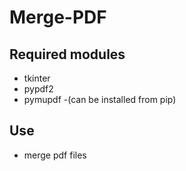# Merge-PDF

## Required modules
- tkinter
- pypdf2
- pymupdf
-(can be installed from pip)

## Use
- merge pdf files
